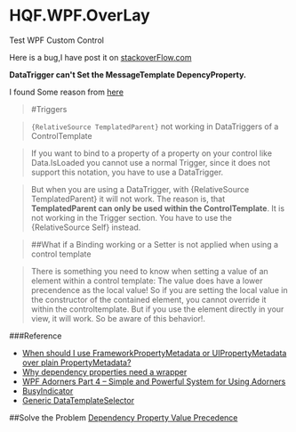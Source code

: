# HQF.WPF.OverLay
Test WPF Custom Control

Here is a bug,I have post it on [stackoverFlow.com](http://stackoverflow.com/questions/40106508/fired-datatrigger-is-not-changing-custom-controls-propertycontroltemplate)

**DataTrigger can't Set the MessageTemplate DepencyProperty.**

I found Some reason from [here](http://wpftutorial.net/templates.html)

>#Triggers

>`{RelativeSource TemplatedParent}` not working in DataTriggers of a ControlTemplate

>If you want to bind to a property of a property on your control like Data.IsLoaded you cannot use a normal Trigger, since it does not support this notation, you have to use a DataTrigger.

>But when you are using a DataTrigger, with {RelativeSource TemplatedParent} it will not work. The reason is, that **TemplatedParent can only be used within the ControlTemplate**. It is not working in the Trigger section. You have to use the {RelativeSource Self} instead.

>##What if a Binding working or a Setter is not applied when using a control template

>There is something you need to know when setting a value of an element within a control template: The value does have a lower precendence as the local value! So if you are setting the local value in the constructor of the contained element, you cannot override it within the controltemplate. But if you use the element directly in your view, it will work. So be aware of this behavior!.


###Reference
- [When should I use FrameworkPropertyMetadata or UIPropertyMetadata over plain PropertyMetadata?](http://stackoverflow.com/questions/2486999/when-should-i-use-frameworkpropertymetadata-or-uipropertymetadata-over-plain-pro)
- [Why dependency properties need a wrapper](https://blogs.msdn.microsoft.com/flaviencharlon/2012/12/06/why-dependency-properties-need-a-wrapper/)
- [WPF Adorners Part 4 – Simple and Powerful System for Using Adorners](http://www.nbdtech.com/Blog/archive/2010/07/12/wpf-adorners-part-4-ndash-simple-and-powerful-system-for.aspx)
- [BusyIndicator](https://wpftoolkit.codeplex.com/SourceControl/latest#Main/Source/ExtendedWPFToolkitSolution/Src/Xceed.Wpf.Toolkit/BusyIndicator/Implementation/BusyIndicator.cs)
- [Generic DataTemplateSelector](https://ovpwp.wordpress.com/2009/01/22/generic-datatemplateselector/)


##Solve the Problem
[Dependency Property Value Precedence](https://msdn.microsoft.com/en-us/library/ms743230(v=vs.110).aspx)

